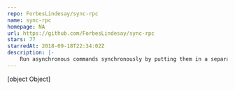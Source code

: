 ```yaml
---
repo: ForbesLindesay/sync-rpc
name: sync-rpc
homepage: NA
url: https://github.com/ForbesLindesay/sync-rpc
stars: 77
starredAt: 2018-09-18T22:34:02Z
description: |-
    Run asynchronous commands synchronously by putting them in a separate process
---
```


[object Object]
